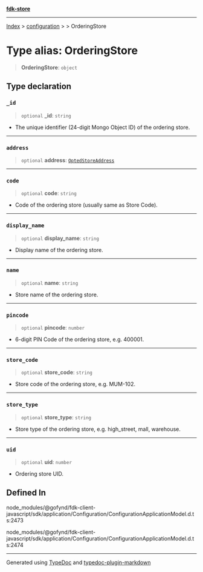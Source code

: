 [**fdk-store**](../../../README.md)
***

[Index](../../../API.md) > [configuration](../../README.md) > [<internal>](../README.md) > OrderingStore

# Type alias: OrderingStore

> **OrderingStore**: `object`

## Type declaration

### `_id`

> `optional` **\_id**: `string`

- The unique identifier (24-digit Mongo Object ID)
of the ordering store.

***

### `address`

> `optional` **address**: [`OptedStoreAddress`](type-alias.OptedStoreAddress.md)

***

### `code`

> `optional` **code**: `string`

- Code of the ordering store (usually same as Store Code).

***

### `display_name`

> `optional` **display\_name**: `string`

- Display name of the ordering store.

***

### `name`

> `optional` **name**: `string`

- Store name of the ordering store.

***

### `pincode`

> `optional` **pincode**: `number`

- 6-digit PIN Code of the ordering store, e.g. 400001.

***

### `store_code`

> `optional` **store\_code**: `string`

- Store code of the ordering store, e.g. MUM-102.

***

### `store_type`

> `optional` **store\_type**: `string`

- Store type of the ordering store, e.g.
high_street, mall, warehouse.

***

### `uid`

> `optional` **uid**: `number`

- Ordering store UID.

## Defined In

node\_modules/@gofynd/fdk-client-javascript/sdk/application/Configuration/ConfigurationApplicationModel.d.ts:2473

node\_modules/@gofynd/fdk-client-javascript/sdk/application/Configuration/ConfigurationApplicationModel.d.ts:2474

***
Generated using [TypeDoc](https://typedoc.org/) and [typedoc-plugin-markdown](https://www.npmjs.com/package/typedoc-plugin-markdown)
